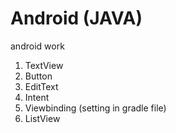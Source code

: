 # Android (JAVA)
android work
1. TextView
2. Button
3. EditText
4. Intent
5. Viewbinding (setting in gradle file)
6. ListView
